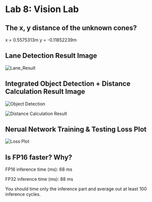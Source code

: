 # Lab 8: Vision Lab

## The x, y distance of the unknown cones?
x = 0.5575313m
y = -0.11852239m

## Lane Detection Result Image
![Lane_Result](https://github.com/f1tenth-class/lab-8-vision-lab-autonomous-anonymous/blob/main/green_edges.png)

## Integrated Object Detection + Distance Calculation Result Image
![Object Detection](https://github.com/f1tenth-class/lab-8-vision-lab-autonomous-anonymous/blob/main/IMG_9344.png)

![Distance Calculation Result](https://github.com/f1tenth-class/lab-8-vision-lab-autonomous-anonymous/blob/main/IMG_9345.png)

## Nerual Network Training & Testing Loss Plot
![Loss Plot](https://github.com/f1tenth-class/lab-8-vision-lab-autonomous-anonymous/blob/main/training_test_loss.png)

## Is FP16 faster? Why?
FP16 inference time (ms): 68 ms

FP32 inference time (ms): 88 ms

You should time only the inference part and average out at least 100 inference cycles.
